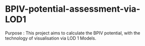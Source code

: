 # BPIV-potential-assessment-via-LOD1

Purpose : This project aims to calculate the BPIV potential, with the technology of visualisation via LOD 1 Models.
